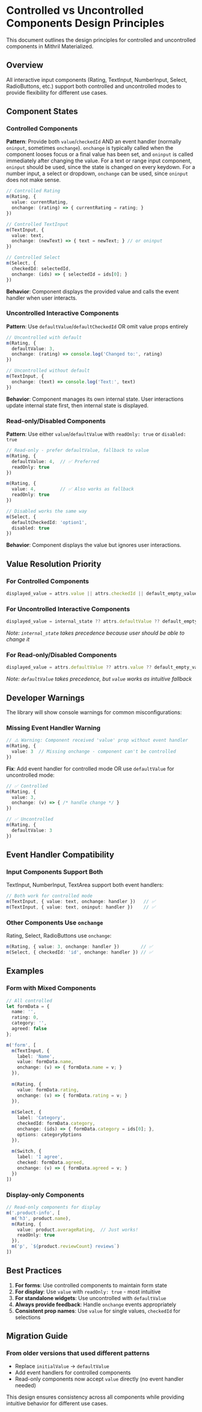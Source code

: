 # Controlled vs Uncontrolled Components Design Principles

This document outlines the design principles for controlled and uncontrolled components in Mithril Materialized.

## Overview

All interactive input components (Rating, TextInput, NumberInput, Select, RadioButtons, etc.) support both controlled and uncontrolled modes to provide flexibility for different use cases.

## Component States

### Controlled Components

**Pattern**: Provide both `value`/`checkedId` AND an event handler (normally `oninput`, sometimes `onchange`). `onchange` is typically called when the component looses focus or a final value has been set, and `oninput` is called immediately after changing the value. For a text or range input component, `oninput` should be used, since the state is changed on every keydown. For a number input, a select or dropdown, `onchange` can be used, since `oninput` does not make sense.

```typescript
// Controlled Rating
m(Rating, {
  value: currentRating,
  onchange: (rating) => { currentRating = rating; }
})

// Controlled TextInput  
m(TextInput, {
  value: text,
  onchange: (newText) => { text = newText; } // or oninput
})

// Controlled Select
m(Select, {
  checkedId: selectedId,
  onchange: (ids) => { selectedId = ids[0]; }
})
```

**Behavior**: Component displays the provided value and calls the event handler when user interacts.

### Uncontrolled Interactive Components

**Pattern**: Use `defaultValue`/`defaultCheckedId` OR omit value props entirely

```typescript
// Uncontrolled with default
m(Rating, {
  defaultValue: 3,
  onchange: (rating) => console.log('Changed to:', rating)
})

// Uncontrolled without default
m(TextInput, {
  onchange: (text) => console.log('Text:', text)
})
```

**Behavior**: Component manages its own internal state. User interactions update internal state first, then internal state is displayed.

### Read-only/Disabled Components

**Pattern**: Use either `value`/`defaultValue` with `readOnly: true` or `disabled: true`

```typescript
// Read-only - prefer defaultValue, fallback to value
m(Rating, {
  defaultValue: 4,  // ✅ Preferred
  readOnly: true
})

m(Rating, {
  value: 4,         // ✅ Also works as fallback
  readOnly: true  
})

// Disabled works the same way
m(Select, {
  defaultCheckedId: 'option1',
  disabled: true
})
```

**Behavior**: Component displays the value but ignores user interactions.

## Value Resolution Priority

### For Controlled Components

```typescript
displayed_value = attrs.value || attrs.checkedId || default_empty_value
```

### For Uncontrolled Interactive Components  

```typescript
displayed_value = internal_state ?? attrs.defaultValue ?? default_empty_value
```

*Note: `internal_state` takes precedence because user should be able to change it*

### For Read-only/Disabled Components

```typescript
displayed_value = attrs.defaultValue ?? attrs.value ?? default_empty_value  
```

*Note: `defaultValue` takes precedence, but `value` works as intuitive fallback*

## Developer Warnings

The library will show console warnings for common misconfigurations:

### Missing Event Handler Warning

```typescript
// ⚠️ Warning: Component received 'value' prop without event handler
m(Rating, {
  value: 3  // Missing onchange - component can't be controlled
})
```

**Fix**: Add event handler for controlled mode OR use `defaultValue` for uncontrolled mode:

```typescript
// ✅ Controlled
m(Rating, {
  value: 3,
  onchange: (v) => { /* handle change */ }
})

// ✅ Uncontrolled  
m(Rating, {
  defaultValue: 3
})
```

## Event Handler Compatibility

### Input Components Support Both

TextInput, NumberInput, TextArea support both event handlers:

```typescript
// Both work for controlled mode
m(TextInput, { value: text, onchange: handler })   // ✅
m(TextInput, { value: text, oninput: handler })    // ✅
```

### Other Components Use `onchange`

Rating, Select, RadioButtons use `onchange`:

```typescript
m(Rating, { value: 3, onchange: handler })        // ✅
m(Select, { checkedId: 'id', onchange: handler }) // ✅  
```

## Examples

### Form with Mixed Components

```typescript
// All controlled
let formData = {
  name: '',
  rating: 0,
  category: '',
  agreed: false
};

m('form', [
  m(TextInput, {
    label: 'Name',
    value: formData.name,
    onchange: (v) => { formData.name = v; }
  }),
  
  m(Rating, {
    value: formData.rating,
    onchange: (v) => { formData.rating = v; }
  }),
  
  m(Select, {
    label: 'Category', 
    checkedId: formData.category,
    onchange: (ids) => { formData.category = ids[0]; },
    options: categoryOptions
  }),
  
  m(Switch, {
    label: 'I agree',
    checked: formData.agreed,
    onchange: (v) => { formData.agreed = v; }
  })
])
```

### Display-only Components

```typescript  
// Read-only components for display
m('.product-info', [
  m('h3', product.name),
  m(Rating, {
    value: product.averageRating,  // Just works!
    readOnly: true
  }),
  m('p', `${product.reviewCount} reviews`)
])
```

## Best Practices

1. **For forms**: Use controlled components to maintain form state
2. **For display**: Use `value` with `readOnly: true` - most intuitive  
3. **For standalone widgets**: Use uncontrolled with `defaultValue`
4. **Always provide feedback**: Handle `onchange` events appropriately
5. **Consistent prop names**: Use `value` for single values, `checkedId` for selections

## Migration Guide

### From older versions that used different patterns

- Replace `initialValue` → `defaultValue`
- Add event handlers for controlled components
- Read-only components now accept `value` directly (no event handler needed)

This design ensures consistency across all components while providing intuitive behavior for different use cases.
